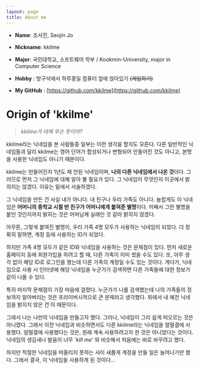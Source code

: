```yaml
---
layout: page
title: About me
---
```


<!-- <p class="message">
  message class
</p> -->

- **Name**: 조서진, Seojin Jo
- **Nickname**: kkilme

- **Major**: 국민대학교, 소프트웨어 학부 / Kookmin-University, major in Computer Science

- **Hobby** : 방구석에서 하루종일 컴퓨터 앞에 앉아있기 ~~(게임하기)~~

- **My GitHub** : [https://github.com/kkilme](https://github.com/kkilme)

# Origin of 'kkilme'

> *kkilme가 대체 무슨 뜻이야?*

kkilme라는 닉네임을 본 사람들중 일부는 이런 생각을 할지도 모른다. 다른 일반적인 닉네임들과 달리 kkilme는 영어 단어가 합성되거나 변형되어 만들어진 것도 아니고, 본명을 사용한 닉네임도 아니기 때문이다.

kkilme는 만들어진지 1년도 채 안된 닉네임이며, **나의 다른 닉네임에서 나온 것**이다. 그러므로 먼저 그 닉네임에 대해 알아 볼 필요가 있다. 그 닉네임이 무엇인지 이곳에서 밝히지는 않겠다. 이유는 밑에서 서술하겠다.

그 닉네임을 만든 건 사실 내가 아니다. 내 친구나 우리 가족도 아니다. 놀랍게도 이 닉네임은 **어머니의 중학교 시절 반 친구가 어머니에게 붙혀준 별명**이다. 어째서 그런 별명을 붙인 것인지까지 밝히는 것은 어머님께 실례인 것 같아 밝히지 않겠다.

아무튼, 그렇게 붙여진 별명이, 우리 가족 4명 모두가 사용하는 닉네임이 되었다. 더 정확히 말하면, 계정 등에 사용하는 ID가 되었다.

하지만 가족 4명 모두가 같은 ID와 닉네임을 사용하는 것은 문제점이 있다. 먼저 새로운 홈페이지 등에 회원가입을 하려고 할 때, 다른 가족이 이미 썼을 수도 있다. 또, 아무 생각 없이 해당 ID로 로그인을 했는데 다른 가족의 계정일 수도 있는 것이다. 게다가, 닉네임으로 사용 시 인터넷에 해당 닉네임을 누군가가 검색하면 다른 가족들에 대한 정보가 같이 나올 수 있다.

특히 마지막 문제점이 가장 마음에 걸렸다. 누군가가 나를 검색했는데 나의 가족들의 정보까지 알아버리는 것은 프라이버시적으로 큰 문제라고 생각했다. 위에서 내 예전 닉네임을 밝히지 않은 건 이 때문이다.

그래서 나는 나만의 닉네임을 만들고자 했다. 그러나, 닉네임이 그리 쉽게 떠오르는 것은 아니였다. 그래서 이전 닉네임과 비슷하면서도 다른 kkilme라는 닉네임을 얼떨결에 사용했다. 얼떨결에 사용했다는 것은, 원래 계속 사용하려고자 한 것은 아니었다는 것이다. 닉네임의 생김새나 발음이 너무 _'kill me'_ 와 비슷해서 처음에는 바로 바꾸려고 했다. 

하지만 적절한 닉네임을 떠올리지 못하는 사이 새롭게 계정을 만들 일은 늘어나기만 했다. 그래서 결국, 이 닉네임을 사용하게 된 것이다...
